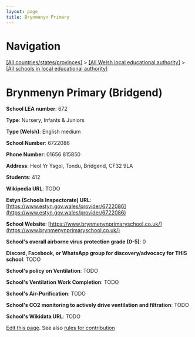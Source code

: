 ```yaml
---
layout: page
title: Brynmenyn Primary
---
```

# Navigation

[[All countries/states/provinces]](../../..) > [[All Welsh local educational authority]](../..) > [[All schools in local educational authority]](..)

# Brynmenyn Primary (Bridgend)

**School LEA number**: 672

**Type**: Nursery, Infants & Juniors

**Type (Welsh)**: English medium

**School Number**: 6722086

**Phone Number**: 01656 815850

**Address**: Heol Yr Ysgol, Tondu, Bridgend, CF32 9LA

**Students**: 412

**Wikipedia URL**: TODO

**Estyn (Schools Inspectorate) URL**: [https://www.estyn.gov.wales/provider/6722086](https://www.estyn.gov.wales/provider/6722086)

**School Website**: [https://www.brynmenynprimaryschool.co.uk/](https://www.brynmenynprimaryschool.co.uk/)

**School's overall airborne virus protection grade (0-5)**: 0

**Discord, Facebook, or WhatsApp group for discovery/advocacy for THIS school**: TODO

**School's policy on Ventilation**: TODO

**School's Ventilation Work Completion**: TODO

**School's Air-Purification**: TODO

**School's CO2 monitoring to actively drive ventilation and filtration**: TODO

**School's Wikidata URL**: TODO




[Edit this page](https://github.com/ventilate-schools/Wales/edit/prif/./Bridgend/Brynmenyn_Primary.md). See also [rules for contribution](../../../contribution-rules/)
